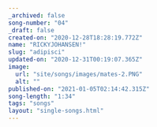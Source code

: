 ```yaml
---
_archived: false
song-number: "04"
_draft: false
created-on: "2020-12-28T18:28:19.772Z"
name: "RICKYJOHANSEN!"
slug: "adipisci"
updated-on: "2020-12-31T00:19:07.365Z"
image:
  url: "site/songs/images/mates-2.PNG"
  alt: ""
published-on: "2021-01-05T02:14:42.315Z"
song-length: "1:34"
tags: "songs"
layout: "single-songs.html"
---
```



